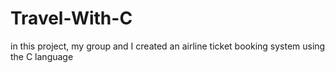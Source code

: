 # Travel-With-C
in this project, my group and I created an airline ticket booking system using the C language
